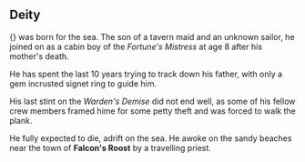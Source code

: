 ## Deity

{} was born for the sea. The son of a tavern maid and an unknown sailor, he joined on as a cabin boy of the _Fortune's Mistress_ at age 8 after his mother's death.

He has spent the last 10 years trying to track down his father, with only a gem incrusted signet ring to guide him.

His last stint on the _Warden's Demise_ did not end well, as some of his fellow crew members framed hime for some petty theft and was forced to walk the plank.

He fully expected to die, adrift on the sea. He awoke on the sandy beaches near the town of __Falcon's Roost__ by a travelling priest.
